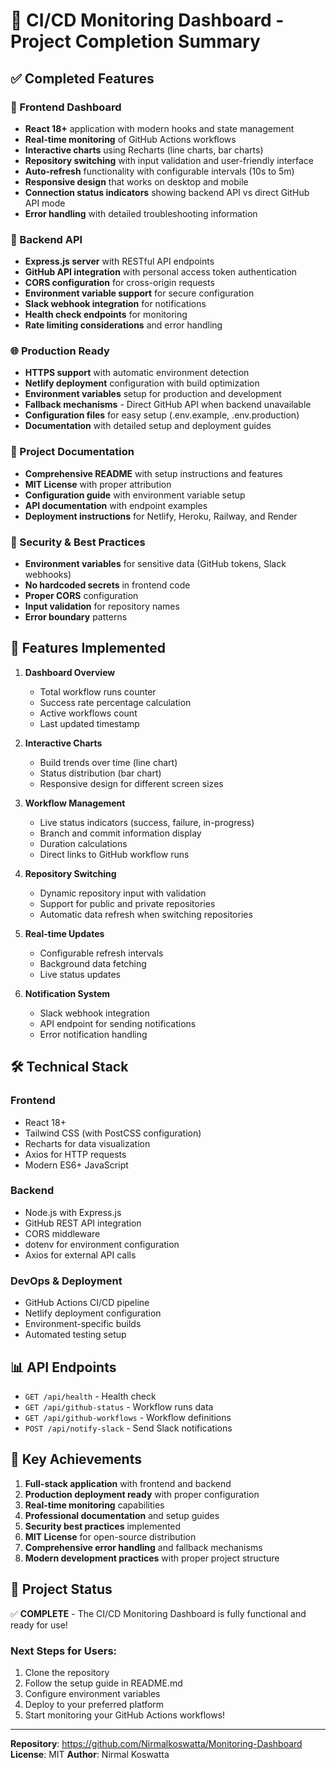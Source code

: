 # 🎉 CI/CD Monitoring Dashboard - Project Completion Summary

## ✅ Completed Features

### 📱 Frontend Dashboard

- **React 18+** application with modern hooks and state management
- **Real-time monitoring** of GitHub Actions workflows
- **Interactive charts** using Recharts (line charts, bar charts)
- **Repository switching** with input validation and user-friendly interface
- **Auto-refresh** functionality with configurable intervals (10s to 5m)
- **Responsive design** that works on desktop and mobile
- **Connection status indicators** showing backend API vs direct GitHub API mode
- **Error handling** with detailed troubleshooting information

### 🔧 Backend API

- **Express.js server** with RESTful API endpoints
- **GitHub API integration** with personal access token authentication
- **CORS configuration** for cross-origin requests
- **Environment variable support** for secure configuration
- **Slack webhook integration** for notifications
- **Health check endpoints** for monitoring
- **Rate limiting considerations** and error handling

### 🌐 Production Ready

- **HTTPS support** with automatic environment detection
- **Netlify deployment** configuration with build optimization
- **Environment variables** setup for production and development
- **Fallback mechanisms** - Direct GitHub API when backend unavailable
- **Configuration files** for easy setup (.env.example, .env.production)
- **Documentation** with detailed setup and deployment guides

### 📄 Project Documentation

- **Comprehensive README** with setup instructions and features
- **MIT License** with proper attribution
- **Configuration guide** with environment variable setup
- **API documentation** with endpoint examples
- **Deployment instructions** for Netlify, Heroku, Railway, and Render

### 🔐 Security & Best Practices

- **Environment variables** for sensitive data (GitHub tokens, Slack webhooks)
- **No hardcoded secrets** in frontend code
- **Proper CORS** configuration
- **Input validation** for repository names
- **Error boundary** patterns

## 🚀 Features Implemented

1. **Dashboard Overview**

   - Total workflow runs counter
   - Success rate percentage calculation
   - Active workflows count
   - Last updated timestamp

2. **Interactive Charts**

   - Build trends over time (line chart)
   - Status distribution (bar chart)
   - Responsive design for different screen sizes

3. **Workflow Management**

   - Live status indicators (success, failure, in-progress)
   - Branch and commit information display
   - Duration calculations
   - Direct links to GitHub workflow runs

4. **Repository Switching**

   - Dynamic repository input with validation
   - Support for public and private repositories
   - Automatic data refresh when switching repositories

5. **Real-time Updates**

   - Configurable refresh intervals
   - Background data fetching
   - Live status updates

6. **Notification System**
   - Slack webhook integration
   - API endpoint for sending notifications
   - Error notification handling

## 🛠️ Technical Stack

### Frontend

- React 18+
- Tailwind CSS (with PostCSS configuration)
- Recharts for data visualization
- Axios for HTTP requests
- Modern ES6+ JavaScript

### Backend

- Node.js with Express.js
- GitHub REST API integration
- CORS middleware
- dotenv for environment configuration
- Axios for external API calls

### DevOps & Deployment

- GitHub Actions CI/CD pipeline
- Netlify deployment configuration
- Environment-specific builds
- Automated testing setup

## 📊 API Endpoints

- `GET /api/health` - Health check
- `GET /api/github-status` - Workflow runs data
- `GET /api/github-workflows` - Workflow definitions
- `POST /api/notify-slack` - Send Slack notifications

## 🎯 Key Achievements

1. **Full-stack application** with frontend and backend
2. **Production deployment ready** with proper configuration
3. **Real-time monitoring** capabilities
4. **Professional documentation** and setup guides
5. **Security best practices** implemented
6. **MIT License** for open-source distribution
7. **Comprehensive error handling** and fallback mechanisms
8. **Modern development practices** with proper project structure

## 🌟 Project Status

✅ **COMPLETE** - The CI/CD Monitoring Dashboard is fully functional and ready for use!

### Next Steps for Users:

1. Clone the repository
2. Follow the setup guide in README.md
3. Configure environment variables
4. Deploy to your preferred platform
5. Start monitoring your GitHub Actions workflows!

---

**Repository**: https://github.com/Nirmalkoswatta/Monitoring-Dashboard
**License**: MIT
**Author**: Nirmal Koswatta
